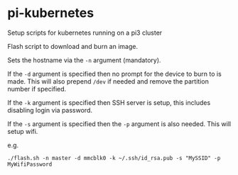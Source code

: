 # pi-kubernetes
Setup scripts for kubernetes running on a pi3 cluster

Flash script to download and burn an image.

Sets the hostname via the ```-n``` argument (mandatory).

If the ```-d``` argument is specified then no prompt for the device to burn to is made. This will also prepend ```/dev``` if needed and remove the partition number if specified.

If the ```-k``` argument is specified then SSH server is setup, this includes disabling login via password.

If the ```-s``` argument is specified then the ```-p``` argument is also needed. This will setup wifi.

e.g.
```
./flash.sh -n master -d mmcblk0 -k ~/.ssh/id_rsa.pub -s "MySSID" -p MyWifiPassword
```
